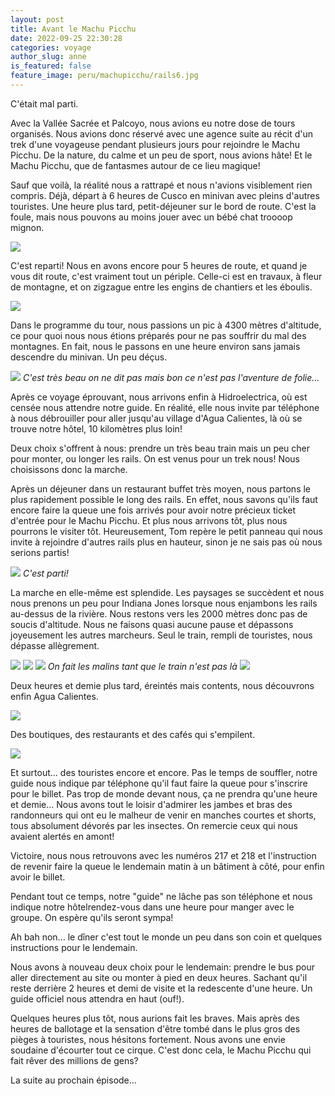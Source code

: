 ```yaml
---
layout: post
title: Avant le Machu Picchu
date: 2022-09-25 22:30:28
categories: voyage
author_slug: anne
is_featured: false
feature_image: peru/machupicchu/rails6.jpg
---
```


C'était mal parti.

Avec la Vallée Sacrée et Palcoyo, nous avions eu notre dose de tours organisés. Nous avions donc réservé avec une agence suite au récit d'un trek d'une voyageuse pendant plusieurs jours pour rejoindre le Machu Picchu. De la nature, du calme et un peu de sport, nous avions hâte! Et le Machu Picchu, que de fantasmes autour de ce lieu magique!

Sauf que voilà, la réalité nous a rattrapé et nous n'avions visiblement rien compris.
Déjà, départ à 6 heures de Cusco en minivan avec pleins d'autres touristes. Une heure plus tard, petit-déjeuner sur le bord de route. C'est la foule, mais nous pouvons au moins jouer avec un bébé chat troooop mignon.

![](img//peru/machupicchu/chat.jpg)

C'est reparti! Nous en avons encore pour 5 heures de route, et quand je vous dit route, c'est vraiment tout un périple. Celle-ci est en travaux, à fleur de montagne, et on zigzague entre les engins de chantiers et les éboulis. 

![](img//peru/machupicchu/route.jpg)

Dans le programme du tour, nous passions un pic à 4300 mètres d'altitude, ce pour quoi nous nous étions préparés pour ne pas souffrir du mal des montagnes. En fait, nous le passons en une heure environ sans jamais descendre du minivan. Un peu déçus.

![](img//peru/machupicchu/montagne.jpg)
*C'est très beau on ne dit pas mais bon ce n'est pas l'aventure de folie...*

Après ce voyage éprouvant, nous arrivons enfin à Hidroelectrica, où est censée nous attendre notre guide. En réalité, elle nous invite par téléphone à nous débrouiller pour aller jusqu'au village d'Agua Calientes, là où se trouve notre hôtel, 10 kilomètres plus loin!

Deux choix s'offrent à nous: prendre un très beau train mais un peu cher pour monter, ou longer les rails. On est venus pour un trek nous! Nous choisissons donc la marche.

Après un déjeuner dans un restaurant buffet très moyen, nous partons le plus rapidement possible le long des rails. En effet, nous savons qu'ils faut encore faire la queue une fois arrivés pour avoir notre précieux ticket d'entrée pour le Machu Picchu. Et plus nous arrivons tôt, plus nous pourrons le visiter tôt. Heureusement, Tom repère le petit panneau qui nous invite à rejoindre d'autres rails plus en hauteur, sinon je ne sais pas où nous serions partis!

![](img//peru/machupicchu/rails1.jpg)
*C'est parti!*

La marche en elle-même est splendide. Les paysages se succèdent et nous nous prenons un peu pour Indiana Jones lorsque nous enjambons les rails au-dessus de la rivière. Nous restons vers les 2000 mètres donc pas de soucis d'altitude. Nous ne faisons quasi aucune pause et dépassons joyeusement les autres marcheurs. Seul le train, rempli de touristes, nous dépasse allègrement. 

![](img//peru/machupicchu/rails2.jpg)
![](img//peru/machupicchu/rails3.jpg)
![](img//peru/machupicchu/rails5.jpg)
*On fait les malins tant que le train n'est pas là*
![](img//peru/machupicchu/rails4.jpg)

Deux heures et demie plus tard, éreintés mais contents, nous découvrons enfin Agua Calientes. 

![](img//peru/machupicchu/agua1.jpg)

Des boutiques, des restaurants et des cafés qui s'empilent. 

![](img//peru/machupicchu/agua2.jpg)

Et surtout... des touristes encore et encore. Pas le temps de souffler, notre guide nous indique par téléphone qu'il faut faire la queue pour s'inscrire pour le billet. Pas trop de monde devant nous, ça ne prendra qu'une heure et demie... Nous avons tout le loisir d'admirer les jambes et bras des randonneurs qui ont eu le malheur de venir en manches courtes et shorts, tous absolument dévorés par les insectes. On remercie ceux qui nous avaient alertés en amont!

Victoire, nous nous retrouvons avec les numéros 217 et 218 et l'instruction de revenir faire la queue le lendemain matin à un bâtiment à côté, pour enfin avoir le billet.

Pendant tout ce temps, notre "guide" ne lâche pas son téléphone et nous indique notre hôtelrendez-vous dans une heure pour manger avec le groupe. On espère qu'ils seront sympa! 

Ah bah non... le dîner c'est tout le monde un peu dans son coin et quelques instructions pour le lendemain. 

Nous avons à nouveau deux choix pour le lendemain: prendre le bus pour aller directement au site ou monter à pied en deux heures. Sachant qu'il reste derrière 2 heures et demi de visite et la redescente d'une heure. Un guide officiel nous attendra en haut (ouf!).

Quelques heures plus tôt, nous aurions fait les braves. Mais après des heures de ballotage et la sensation d'être tombé dans le plus gros des pièges à touristes, nous hésitons fortement. Nous avons une envie soudaine d'écourter tout ce cirque. C'est donc cela, le Machu Picchu qui fait rêver des millions de gens? 

La suite au prochain épisode...
